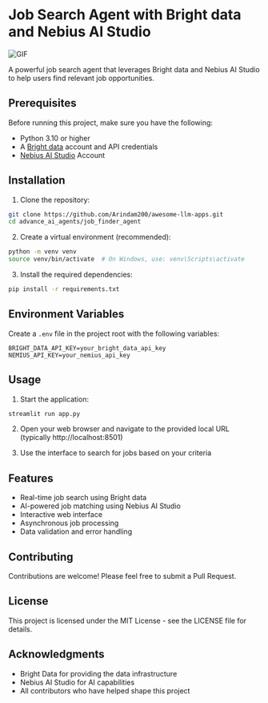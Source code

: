 # Job Search Agent with Bright data and Nebius AI Studio

![GIF](./assets/job-search.gif)

A powerful job search agent that leverages Bright data and Nebius AI Studio to help users find relevant job opportunities.

## Prerequisites

Before running this project, make sure you have the following:

- Python 3.10 or higher
- A [Bright data](https://brightdata.com/) account and API credentials
- [Nebius AI Studio](https://studio.nebius.com/) Account

## Installation

1. Clone the repository:

```bash
git clone https://github.com/Arindam200/awesome-llm-apps.git
cd advance_ai_agents/job_finder_agent
```

2. Create a virtual environment (recommended):

```bash
python -m venv venv
source venv/bin/activate  # On Windows, use: venv\Scripts\activate
```

3. Install the required dependencies:

```bash
pip install -r requirements.txt
```


## Environment Variables

Create a `.env` file in the project root with the following variables:

```
BRIGHT_DATA_API_KEY=your_bright_data_api_key
NEMIUS_API_KEY=your_nemius_api_key
```

## Usage

1. Start the application:

```bash
streamlit run app.py
```

2. Open your web browser and navigate to the provided local URL (typically http://localhost:8501)

3. Use the interface to search for jobs based on your criteria

## Features

- Real-time job search using Bright data
- AI-powered job matching using Nebius AI Studio
- Interactive web interface
- Asynchronous job processing
- Data validation and error handling

## Contributing

Contributions are welcome! Please feel free to submit a Pull Request.

## License

This project is licensed under the MIT License - see the LICENSE file for details.

## Acknowledgments

- Bright Data for providing the data infrastructure
- Nebius AI Studio for AI capabilities
- All contributors who have helped shape this project
